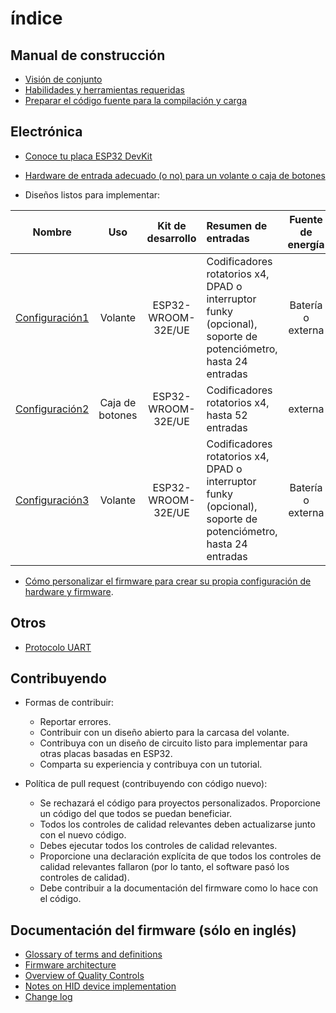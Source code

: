 # índice

## Manual de construcción

- [Visión de conjunto](./overview_es.md)
- [Habilidades y herramientas requeridas](./skills_es.md)
- [Preparar el código fuente para la compilación y carga](./firmware/sourcesSetup_es.md)

## Electrónica

- [Conoce tu placa ESP32 DevKit](./hardware/DevKits_es.md)

- [Hardware de entrada adecuado (o no) para un volante o caja de botones](./hardware/InputHW_es.md)

- Diseños listos para implementar:

|                         Nombre                          |       Uso       | Kit de desarrollo  | Resumen de entradas                                                                                           | Fuente de energía | OLED  | Otro |
| :-----------------------------------------------------: | :-------------: | :----------------: | :------------------------------------------------------------------------------------------------------------ | :---------------: | :---: | ---- |
| [Configuración1](./hardware/setups/setup1/Setup1_es.md) |     Volante     | ESP32-WROOM-32E/UE | Codificadores rotatorios x4, DPAD o interruptor funky (opcional), soporte de potenciómetro, hasta 24 entradas | Batería o externa |  si   | BLE  |
| [Configuración2](./hardware/setups/setup2/Setup2_es.md) | Caja de botones | ESP32-WROOM-32E/UE | Codificadores rotatorios x4, hasta 52 entradas                                                                |      externa      |  no   | BLE  |
| [Configuración3](./hardware/setups/setup3/Setup3_es.md) |     Volante     | ESP32-WROOM-32E/UE | Codificadores rotatorios x4, DPAD o interruptor funky (opcional), soporte de potenciómetro, hasta 24 entradas | Batería o externa |  si   | BLE  |

- [Cómo personalizar el firmware para crear su propia configuración de hardware y firmware](./hardware/subsystems/CustomizeHowto_es.md).

## Otros

- [Protocolo UART](./firmware/UARTProtocol_es.md) 

## Contribuyendo

- Formas de contribuir:
  
  - Reportar errores.
  - Contribuir con un diseño abierto para la carcasa del volante.
  - Contribuya con un diseño de circuito listo para implementar para otras placas basadas en ESP32.
  - Comparta su experiencia y contribuya con un tutorial.

- Política de pull request (contribuyendo con código nuevo):
  
  - Se rechazará el código para proyectos personalizados. Proporcione un código del que todos se puedan beneficiar.
  - Todos los controles de calidad relevantes deben actualizarse junto con el nuevo código.
  - Debes ejecutar todos los controles de calidad relevantes.
  - Proporcione una declaración explícita de que todos los controles de calidad relevantes fallaron (por lo tanto, el software pasó los controles de calidad).
  - Debe contribuir a la documentación del firmware como lo hace con el código.

## Documentación del firmware (sólo en inglés)

- [Glossary of terms and definitions](./firmware/glossary_en.md)
- [Firmware architecture](./firmware/FirmwareArchitecture_en.md)
- [Overview of Quality Controls](./firmware/FirmwareTesting_en.md)
- [Notes on HID device implementation](./firmware/HID_notes.md)
- [Change log](./changelog.md)